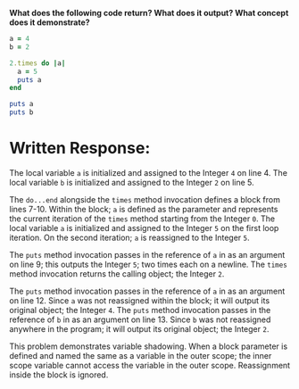 **What does the following code return? What does it output? What concept does it demonstrate?**

```ruby
a = 4
b = 2

2.times do |a|
  a = 5
  puts a
end

puts a
puts b
```

# Written Response:

The local variable `a` is initialized and assigned to the Integer `4` on line 4.
The local variable `b` is initialized and assigned to the Integer `2` on line 5.

The `do...end` alongside the `times` method invocation defines a block from lines 7-10. Within the block; `a` is defined as the parameter and represents the current iteration of the `times` method starting from the Integer `0`.
The local variable `a` is initialized and assigned to the Integer `5` on the first loop iteration. On the second iteration; `a` is reassigned to the Integer `5`.

The `puts` method invocation passes in the reference of `a` in as an argument on line 9; this outputs the Integer `5`; two times each on a newline.
The `times` method invocation returns the calling object; the Integer `2`.

The `puts` method invocation passes in the reference of `a` in as an argument on line 12. Since `a` was not reassigned within the block; it will output its original object; the Integer `4`. The `puts` method invocation passes in the reference of `b` in as an argument on line 13. Since `b` was not reassigned anywhere in the program; it will output its original object; the Integer `2`.

This problem demonstrates variable shadowing. When a block parameter is defined and named the same as a variable in the outer scope; the inner scope variable cannot access the variable in the outer scope. Reassignment inside the block is ignored.

